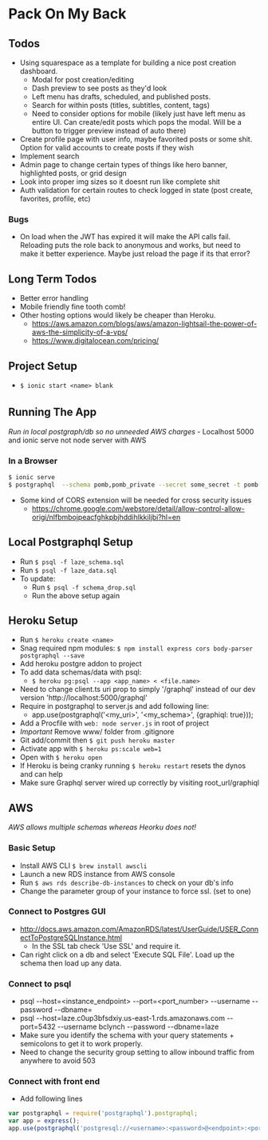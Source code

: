 # Pack On My Back

## Todos
- Using squarespace as a template for building a nice post creation dashboard.
    - Modal for post creation/editing
    - Dash preview to see posts as they'd look
    - Left menu has drafts, scheduled, and published posts.
    - Search for within posts (titles, subtitles, content, tags)
    - Need to consider options for mobile (likely just have left menu as entire UI. Can create/edit posts which pops the modal. Will be a button to trigger preview instead of auto there)
- Create profile page with user info, maybe favorited posts or some shit. Option for valid accounts to create posts if they wish
- Implement search
- Admin page to change certain types of things like hero banner, highlighted posts, or grid design
- Look into proper img sizes so it doesnt run like complete shit
- Auth validation for certain routes to check logged in state (post create, favorites, profile, etc)

### Bugs
- On load when the JWT has expired it will make the API calls fail. Reloading puts the role back to anonymous and works, but need to make it better experience. Maybe just reload the page if its that error?

## Long Term Todos
- Better error handling
- Mobile friendly fine tooth comb!
- Other hosting options would likely be cheaper than Heroku.
    - https://aws.amazon.com/blogs/aws/amazon-lightsail-the-power-of-aws-the-simplicity-of-a-vps/
    - https://www.digitalocean.com/pricing/

## Project Setup
- `$ ionic start <name> blank`

Running The App
------
*Run in local postgraph/db so no unneeded AWS charges*
    - Localhost 5000 and ionic serve not node server with AWS

### In a Browser
```bash
$ ionic serve
$ postgraphql  --schema pomb,pomb_private --secret some_secret -t pomb.jwt_token  //seperate terminal
```
- Some kind of CORS extension will be needed for cross security issues
    - https://chrome.google.com/webstore/detail/allow-control-allow-origi/nlfbmbojpeacfghkpbjhddihlkkiljbi?hl=en

## Local Postgraphql Setup
- Run `$ psql -f laze_schema.sql`
- Run `$ psql -f laze_data.sql`
- To update: 
    - Run `$ psql -f schema_drop.sql`
    - Run the above setup again

## Heroku Setup
- Run `$ heroku create <name>`
- Snag required npm modules: `$ npm install express cors body-parser postgraphql --save`
- Add heroku postgre addon to project
- To add data schemas/data with psql:
    - `$ heroku pg:psql --app <app_name> < <file.name>`
- Need to change client.ts uri prop to simply '/graphql' instead of our dev version 'http://localhost:5000/graphql'
- Require in postgraphql to server.js and add following line:
    - app.use(postgraphql('<my_uri>', '<my_schema>', {graphiql: true}));
- Add a Procfile with `web: node server.js` in root of project
- *Important* Remove www/ folder from .gitignore 
- Git add/commit then `$ git push heroku master`
- Activate app with `$ heroku ps:scale web=1`
- Open with `$ heroku open`
- If Heroku is being cranky running `$ heroku restart` resets the dynos and can help
- Make sure Graphql server wired up correctly by visiting root_url/graphiql

## AWS
*AWS allows multiple schemas whereas Heorku does not!*
### Basic Setup
- Install AWS CLI `$ brew install awscli`
- Launch a new RDS instance from AWS console
- Run `$ aws rds describe-db-instances` to check on your db's info
- Change the parameter group of your instance to force ssl. (set to one)
### Connect to Postgres GUI
- http://docs.aws.amazon.com/AmazonRDS/latest/UserGuide/USER_ConnectToPostgreSQLInstance.html
    - In the SSL tab check 'Use SSL' and require it.
- Can right click on a db and select 'Execute SQL File'. Load up the schema then load up any data.
### Connect to psql
- psql --host=<instance_endpoint> --port=<port_number> --username <username> --password --dbname=<dbname>
- psql --host=laze.c0up3bfsdxiy.us-east-1.rds.amazonaws.com --port=5432 --username bclynch --password --dbname=laze
- Make sure you identify the schema with your query statements + semicolons to get it to work properly.
- Need to change the security group setting to allow inbound traffic from anywhere to avoid 503
### Connect with front end
- Add following lines
``` js
var postgraphql = require('postgraphql').postgraphql;
var app = express();
app.use(postgraphql('postgresql://<username>:<password>@<endpoint>:<port#>/<db_name>?sslmode=require&ssl=1', '<schema_name>', {graphiql: true}));
```
